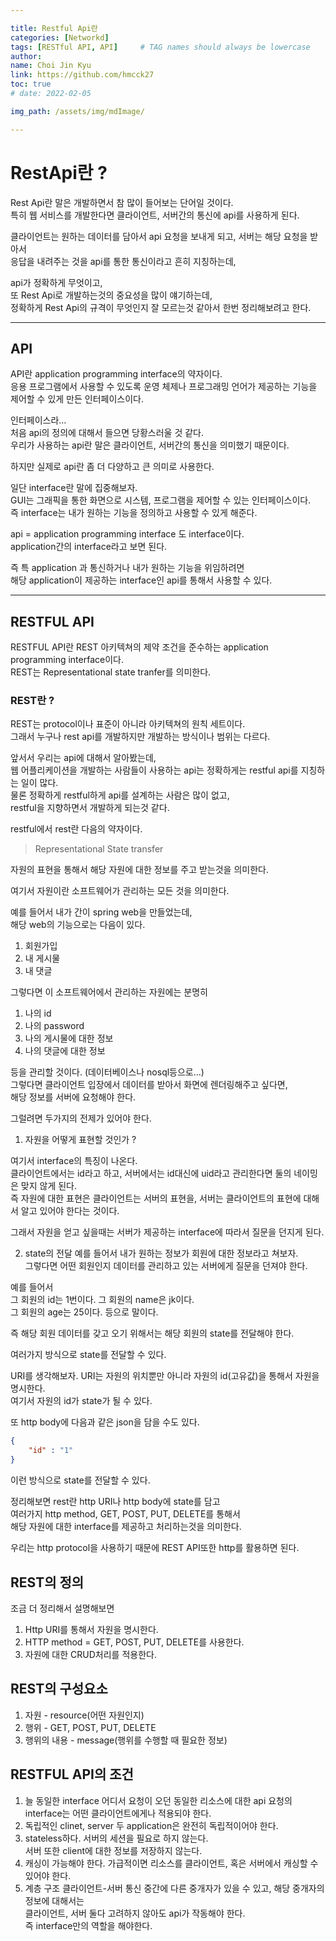 ```yaml
---

title: Restful Api란
categories: [Networkd]
tags: [RESTful API, API]     # TAG names should always be lowercase
author:
name: Choi Jin Kyu
link: https://github.com/hmcck27
toc: true
# date: 2022-02-05

img_path: /assets/img/mdImage/

---
```


# RestApi란 ?  

Rest Api란 말은 개발하면서 참 많이 들어보는 단어일 것이다.  
특히 웹 서비스를 개발한다면 클라이언트, 서버간의 통신에 api를 사용하게 된다.  

클라이언트는 원하는 데이터를 담아서 api 요청을 보내게 되고, 서버는 해당 요청을 받아서  
응답을 내려주는 것을 api를 통한 통신이라고 흔히 지칭하는데,  

api가 정확하게 무엇이고,  
또 Rest Api로 개발하는것의 중요성을 많이 얘기하는데,  
정확하게 Rest Api의 규격이 무엇인지 잘 모르는것 같아서 한번 정리해보려고 한다.  

---

## API

API란 application programming interface의 약자이다.  
응용 프로그램에서 사용할 수 있도록 운영 체제나 프로그래밍 언어가 제공하는 기능을 제어할 수 있게 만든 인터페이스이다.  

인터페이스라...  
처음 api의 정의에 대해서 들으면 당황스러울 것 같다.  
우리가 사용하는 api란 말은 클라이언트, 서버간의 통신을 의미했기 때문이다.  

하지만 실제로 api란 좀 더 다양하고 큰 의미로 사용한다.  

일단 interface란 말에 집중해보자.  
GUI는 그래픽을 통한 화면으로 시스템, 프로그램을 제어할 수 있는 인터페이스이다.  
즉 interface는 내가 원하는 기능을 정의하고 사용할 수 있게 해준다.  

api = application programming interface 도 interface이다.  
application간의 interface라고 보면 된다.  

즉 특 application 과 통신하거나 내가 원하는 기능을 위임하려면  
해당 application이 제공하는 interface인 api를 통해서 사용할 수 있다.  

---

## RESTFUL API

RESTFUL API란 REST 아키텍쳐의 제약 조건을 준수하는 application programming interface이다.  
REST는 Representational state tranfer를 의미한다.  

### REST란 ?

REST는 protocol이나 표준이 아니라 아키텍쳐의 원칙 세트이다.  
그래서 누구나 rest api를 개발하지만 개발하는 방식이나 범위는 다르다.  

앞서서 우리는 api에 대해서 알아봤는데,  
웹 어플리케이션을 개발하는 사람들이 사용하는 api는 정확하게는 restful api를 지칭하는 일이 많다.  
물론 정확하게 restful하게 api를 설계하는 사람은 많이 없고,   
restful을 지향하면서 개발하게 되는것 같다.  

restful에서 rest란 다음의 약자이다.  
> Representational State transfer
 
자원의 표현을 통해서 해당 자원에 대한 정보를 주고 받는것을 의미한다.  

여기서 자원이란 소프트웨어가 관리하는 모든 것을 의미한다.  

예를 들어서 내가 간이 spring web을 만들었는데,  
해당 web의 기능으로는 다음이 있다.  
1. 회원가입
2. 내 게시물
3. 내 댓글  

그렇다면 이 소프트웨어에서 관리하는 자원에는 분명히
1. 나의 id
2. 나의 password
3. 나의 게시물에 대한 정보
4. 나의 댓글에 대한 정보

등을 관리할 것이다. (데이터베이스나 nosql등으로...)  
그렇다면 클라이언트 입장에서 데이터를 받아서 화면에 렌더링해주고 싶다면,  
해당 정보를 서버에 요청해야 한다.  

그럴려면 두가지의 전제가 있어야 한다.  

1. 자원을 어떻게 표현할 것인가 ?

여기서 interface의 특징이 나온다.  
클라이언트에서는 id라고 하고, 서버에서는 id대신에 uid라고 관리한다면 둘의 네이밍은 맞지 않게 된다.  
즉 자원에 대한 표현은 클라이언트는 서버의 표현을, 서버는 클라이언트의 표현에 대해서 알고 있어야 한다는 것이다.  

그래서 자원을 얻고 싶을때는 서버가 제공하는 interface에 따라서 질문을 던지게 된다.  

2. state의 전달
예를 들어서 내가 원하는 정보가 회원에 대한 정보라고 쳐보자.  
그렇다면 어떤 회원인지 데이터를 관리하고 있는 서버에게 질문을 던져야 한다.  

예를 들어서  
그 회원의 id는 1번이다.
그 회원의 name은 jk이다.  
그 회원의 age는 25이다. 등으로 말이다.  

즉 해당 회원 데이터를 갖고 오기 위해서는 해당 회원의 state를 전달해야 한다.  

여러가지 방식으로 state를 전달할 수 있다.  

URI를 생각해보자. URI는 자원의 위치뿐만 아니라 자원의 id(고유값)을 통해서 자원을 명시한다.  
여기서 자원의 id가 state가 될 수 있다.  

또 http body에 다음과 같은 json을 담을 수도 있다.  
```json
{
    "id" : "1"
}
```

이런 방식으로 state를 전달할 수 있다.  

정리해보면 rest란 http URI나 http body에 state를 담고  
여러가지 http method, GET, POST, PUT, DELETE를 통해서   
해당 자원에 대한 interface를 제공하고 처리하는것을 의미한다.  

우리는 http protocol을 사용하기 때문에 REST API또한 http를 활용하면 된다.  

## REST의 정의

조금 더 정리해서 설명해보면

1. Http URI를 통해서 자원을 명시한다.
2. HTTP method = GET, POST, PUT, DELETE를 사용한다.
3. 자원에 대한 CRUD처리를 적용한다.  

## REST의 구성요소

1. 자원 - resource(어떤 자원인지)
2. 행위 - GET, POST, PUT, DELETE
3. 행위의 내용 - message(행위를 수행할 때 필요한 정보)

## RESTFUL API의 조건

1. 늘 동일한 interface
    어디서 요청이 오던 동일한 리소스에 대한 api 요청의 interface는 어떤 클라이언트에게나 적용되야 한다.  
2. 독립적인 clinet, server
    두 application은 완전히 독립적이어야 한다. 
3. stateless하다.
    서버의 세션을 필요로 하지 않는다.  
    서버 또한 client에 대한 정보를 저장하지 않는다. 
4. 캐싱이 가능해야 한다. 
    가급적이면 리소스를 클라이언트, 혹은 서버에서 캐싱할 수 있어야 한다.  
5. 계층 구조
    클라이언트-서버 통신 중간에 다른 중개자가 있을 수 있고, 해당 중개자의 정보에 대해서는  
    클라이언트, 서버 둘다 고려하지 않아도 api가 작동해야 한다.  
    즉 interface만의 역할을 해야한다. 